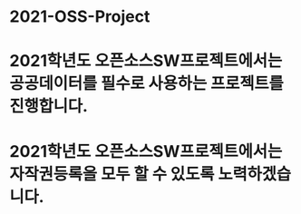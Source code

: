 # 2021-OSS-Project
# 2021학년도 오픈소스SW프로젝트에서는 공공데이터를 필수로 사용하는 프로젝트를 진행합니다.
# 2021학년도 오픈소스SW프로젝트에서는 자작권등록을 모두 할 수 있도록 노력하겠습니다.
